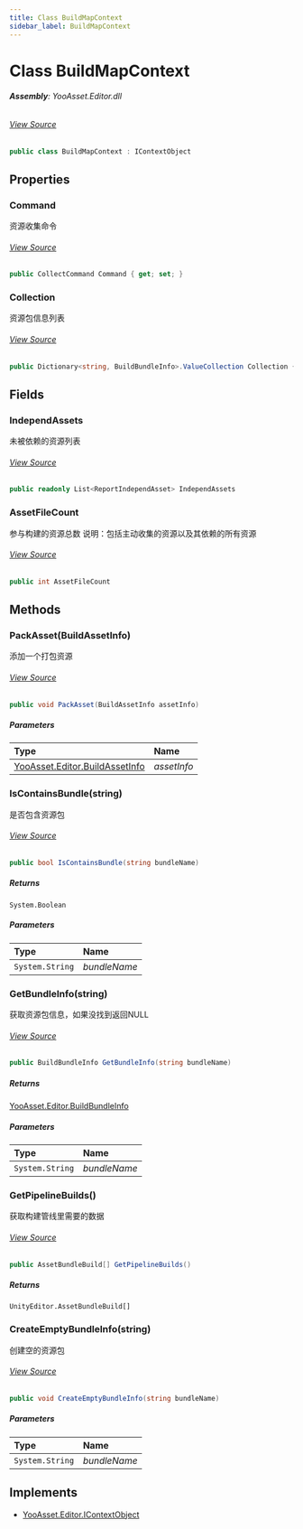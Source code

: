```yaml
---
title: Class BuildMapContext
sidebar_label: BuildMapContext
---
```

# Class BuildMapContext


###### **Assembly**: YooAsset.Editor.dll
###### [View Source](https://github.com/tuyoogame/YooAsset-Samples.git/blob/main/Assets/YooAsset/Editor/AssetBundleBuilder/BuildMapContext.cs#L9)
```csharp title="Declaration"
public class BuildMapContext : IContextObject
```
## Properties
### Command
资源收集命令
###### [View Source](https://github.com/tuyoogame/YooAsset-Samples.git/blob/main/Assets/YooAsset/Editor/AssetBundleBuilder/BuildMapContext.cs#L30)
```csharp title="Declaration"
public CollectCommand Command { get; set; }
```
### Collection
资源包信息列表
###### [View Source](https://github.com/tuyoogame/YooAsset-Samples.git/blob/main/Assets/YooAsset/Editor/AssetBundleBuilder/BuildMapContext.cs#L35)
```csharp title="Declaration"
public Dictionary<string, BuildBundleInfo>.ValueCollection Collection { get; }
```
## Fields
### IndependAssets
未被依赖的资源列表
###### [View Source](https://github.com/tuyoogame/YooAsset-Samples.git/blob/main/Assets/YooAsset/Editor/AssetBundleBuilder/BuildMapContext.cs#L19)
```csharp title="Declaration"
public readonly List<ReportIndependAsset> IndependAssets
```
### AssetFileCount
参与构建的资源总数
说明：包括主动收集的资源以及其依赖的所有资源
###### [View Source](https://github.com/tuyoogame/YooAsset-Samples.git/blob/main/Assets/YooAsset/Editor/AssetBundleBuilder/BuildMapContext.cs#L25)
```csharp title="Declaration"
public int AssetFileCount
```
## Methods
### PackAsset(BuildAssetInfo)
添加一个打包资源
###### [View Source](https://github.com/tuyoogame/YooAsset-Samples.git/blob/main/Assets/YooAsset/Editor/AssetBundleBuilder/BuildMapContext.cs#L47)
```csharp title="Declaration"
public void PackAsset(BuildAssetInfo assetInfo)
```

##### Parameters

| Type | Name |
|:--- |:--- |
| [YooAsset.Editor.BuildAssetInfo](../YooAsset.Editor/BuildAssetInfo.md) | *assetInfo* |

### IsContainsBundle(string)
是否包含资源包
###### [View Source](https://github.com/tuyoogame/YooAsset-Samples.git/blob/main/Assets/YooAsset/Editor/AssetBundleBuilder/BuildMapContext.cs#L68)
```csharp title="Declaration"
public bool IsContainsBundle(string bundleName)
```

##### Returns

`System.Boolean`

##### Parameters

| Type | Name |
|:--- |:--- |
| `System.String` | *bundleName* |

### GetBundleInfo(string)
获取资源包信息，如果没找到返回NULL
###### [View Source](https://github.com/tuyoogame/YooAsset-Samples.git/blob/main/Assets/YooAsset/Editor/AssetBundleBuilder/BuildMapContext.cs#L76)
```csharp title="Declaration"
public BuildBundleInfo GetBundleInfo(string bundleName)
```

##### Returns

[YooAsset.Editor.BuildBundleInfo](../YooAsset.Editor/BuildBundleInfo.md)

##### Parameters

| Type | Name |
|:--- |:--- |
| `System.String` | *bundleName* |

### GetPipelineBuilds()
获取构建管线里需要的数据
###### [View Source](https://github.com/tuyoogame/YooAsset-Samples.git/blob/main/Assets/YooAsset/Editor/AssetBundleBuilder/BuildMapContext.cs#L88)
```csharp title="Declaration"
public AssetBundleBuild[] GetPipelineBuilds()
```

##### Returns

`UnityEditor.AssetBundleBuild[]`
### CreateEmptyBundleInfo(string)
创建空的资源包
###### [View Source](https://github.com/tuyoogame/YooAsset-Samples.git/blob/main/Assets/YooAsset/Editor/AssetBundleBuilder/BuildMapContext.cs#L101)
```csharp title="Declaration"
public void CreateEmptyBundleInfo(string bundleName)
```

##### Parameters

| Type | Name |
|:--- |:--- |
| `System.String` | *bundleName* |


## Implements

* [YooAsset.Editor.IContextObject](../YooAsset.Editor/IContextObject.md)
